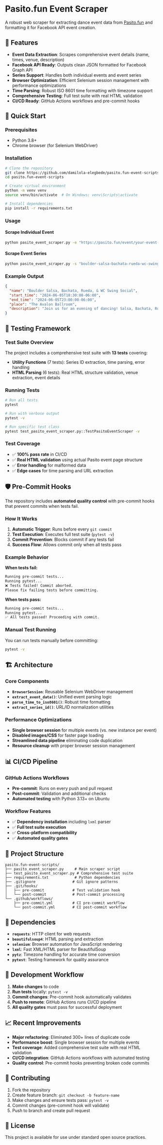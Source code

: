 # Pasito.fun Event Scraper

A robust web scraper for extracting dance event data from [Pasito.fun](https://pasito.fun) and formatting it for Facebook API event creation.

## 🎯 Features

- **Event Data Extraction**: Scrapes comprehensive event details (name, times, venue, description)
- **Facebook API Ready**: Outputs clean JSON formatted for Facebook Graph API
- **Series Support**: Handles both individual events and event series
- **Browser Optimization**: Efficient Selenium session management with performance optimizations
- **Time Parsing**: Robust ISO 8601 time formatting with timezone support
- **Comprehensive Testing**: Full test suite with real HTML validation
- **CI/CD Ready**: GitHub Actions workflows and pre-commit hooks

## 🚀 Quick Start

### Prerequisites

- Python 3.8+
- Chrome browser (for Selenium WebDriver)

### Installation

```bash
# Clone the repository
git clone https://github.com/damilola-elegbede/pasito.fun-event-scripts.git
cd pasito.fun-event-scripts

# Create virtual environment
python -m venv venv
source venv/bin/activate  # On Windows: venv\Scripts\activate

# Install dependencies
pip install -r requirements.txt
```

### Usage

#### Scrape Individual Event
```bash
python pasito_event_scraper.py -e "https://pasito.fun/event/your-event-url"
```

#### Scrape Event Series
```bash
python pasito_event_scraper.py -s "boulder-salsa-bachata-rueda-wc-swing-social-xd9r4"
```

### Example Output
```json
{
  "name": "Boulder Salsa, Bachata, Rueda, & WC Swing Social",
  "start_time": "2024-06-05T18:30:00-06:00",
  "end_time": "2024-06-05T23:00:00-06:00",
  "place": "The Avalon Ballroom",
  "description": "Join us for an evening of dancing! Salsa, Bachata, Rueda de Casino..."
}
```

## 🧪 Testing Framework

### Test Suite Overview

The project includes a comprehensive test suite with **13 tests** covering:

- **Utility Functions** (7 tests): Series ID extraction, time parsing, error handling
- **HTML Parsing** (6 tests): Real HTML structure validation, venue extraction, event details

### Running Tests

```bash
# Run all tests
pytest

# Run with verbose output
pytest -v

# Run specific test class
pytest test_pasito_event_scraper.py::TestPasitoEventScraper -v
```

### Test Coverage

- ✅ **100% pass rate** in CI/CD
- ✅ **Real HTML validation** using actual Pasito event page structure
- ✅ **Error handling** for malformed data
- ✅ **Edge cases** for time parsing and URL extraction

## 🛡️ Pre-Commit Hooks

The repository includes **automated quality control** with pre-commit hooks that prevent commits when tests fail.

### How It Works

1. **Automatic Trigger**: Runs before every `git commit`
2. **Test Execution**: Executes full test suite (`pytest -v`)
3. **Commit Prevention**: Blocks commit if any tests fail
4. **Success Flow**: Allows commit only when all tests pass

### Example Behavior

**When tests fail:**
```bash
Running pre-commit tests...
Running pytest...
❌ Tests failed! Commit aborted.
Please fix failing tests before committing.
```

**When tests pass:**
```bash
Running pre-commit tests...
Running pytest...
✅ All tests passed! Proceeding with commit.
```

### Manual Test Running

You can run tests manually before committing:
```bash
pytest -v
```

## 🏗️ Architecture

### Core Components

- **`BrowserSession`**: Reusable Selenium WebDriver management
- **`extract_event_data()`**: Unified event parsing logic
- **`parse_time_to_iso8601()`**: Robust time formatting
- **`extract_series_id()`**: URL/ID normalization utilities

### Performance Optimizations

- **Single browser session** for multiple events (vs. new instance per event)
- **Disabled images/CSS** for faster page loading
- **Streamlined data pipeline** eliminating code duplication
- **Resource cleanup** with proper browser session management

## 📊 CI/CD Pipeline

### GitHub Actions Workflows

- **Pre-commit**: Runs on every push and pull request
- **Post-commit**: Validation and additional checks
- **Automated testing** with Python 3.13+ on Ubuntu

### Workflow Features

- ✅ **Dependency installation** including `lxml` parser
- ✅ **Full test suite execution**
- ✅ **Cross-platform compatibility**
- ✅ **Automated quality gates**

## 📁 Project Structure

```
pasito.fun-event-scripts/
├── pasito_event_scraper.py     # Main scraper script
├── test_pasito_event_scraper.py # Comprehensive test suite
├── requirements.txt            # Python dependencies
├── .gitignore                 # Git ignore patterns
├── .git/hooks/
│   ├── pre-commit             # Test validation hook
│   └── post-commit            # Post-commit processing
└── .github/workflows/
    ├── pre-commit.yml         # CI pre-commit workflow
    └── post-commit.yml        # CI post-commit workflow
```

## 🔧 Dependencies

- **`requests`**: HTTP client for web requests
- **`beautifulsoup4`**: HTML parsing and extraction
- **`selenium`**: Browser automation for JavaScript rendering
- **`lxml`**: Fast XML/HTML parser for BeautifulSoup
- **`pytz`**: Timezone handling for accurate time conversion
- **`pytest`**: Testing framework for quality assurance

## 🚀 Development Workflow

1. **Make changes** to code
2. **Run tests** locally: `pytest -v`
3. **Commit changes**: Pre-commit hook automatically validates
4. **Push to remote**: GitHub Actions runs CI/CD pipeline
5. **All quality gates** must pass for successful deployment

## 📈 Recent Improvements

- **Major refactoring**: Eliminated 300+ lines of duplicate code
- **Performance boost**: Single browser session for multiple events
- **Test coverage**: Added comprehensive test suite with real HTML validation
- **CI/CD integration**: GitHub Actions workflows with automated testing
- **Quality control**: Pre-commit hooks preventing broken code commits

## 🤝 Contributing

1. Fork the repository
2. Create feature branch: `git checkout -b feature-name`
3. Make changes and ensure tests pass: `pytest -v`
4. Commit changes (pre-commit hook will validate)
5. Push to branch and create pull request

## 📄 License

This project is available for use under standard open source practices.
